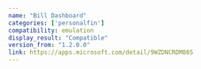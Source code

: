 ```yaml
---
name: "Bill Dashboard"
categories: ['personalfin']
compatibility: emulation
display_result: "Compatible"
version_from: "1.2.0.0"
link: https://apps.microsoft.com/detail/9WZDNCRDM86S
---
```

